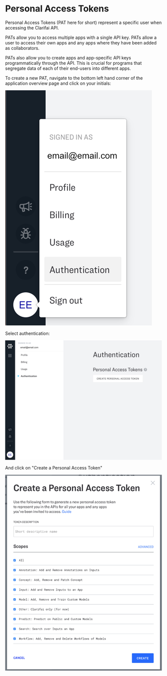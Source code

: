 # Personal Access Tokens

Personal Access Tokens \(PAT here for short\) represent a specific user when accessing the Clarifai API.

PATs allow you to access multiple apps with a single API key. PATs allow a user to access their own apps and any apps where they have been added as collaborators.

PATs also allow you to create apps and app-specific API keys programmatically through the API. This is crucial for programs that segregate data of each of their end-users into different apps.

To create a new PAT, navigate to the bottom left hand corner of the application overview page and click on your initials:

![](../../.gitbook/assets/navigate_authentication%20%282%29%20%282%29%20%283%29%20%284%29%20%284%29%20%284%29%20%283%29%20%281%29%20%288%29.jpg)

Select authentication:

![](../../.gitbook/assets/authentication_screen%20%282%29%20%282%29%20%283%29%20%284%29%20%284%29%20%284%29%20%284%29%20%287%29%20%288%29.jpg)

And click on "Create a Personal Access Token"

![](../../.gitbook/assets/create_pat%20%282%29%20%282%29%20%283%29%20%284%29%20%284%29%20%284%29%20%284%29%20%287%29%20%281%29.jpg)

